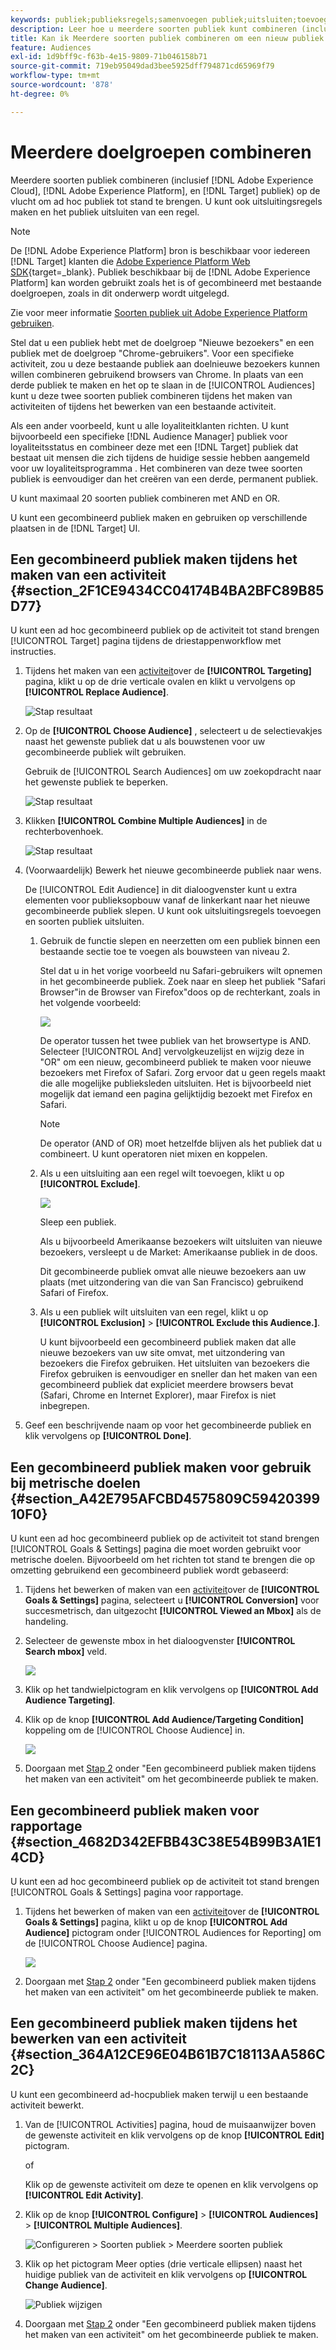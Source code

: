 ```yaml
---
keywords: publiek;publieksregels;samenvoegen publiek;uitsluiten;toevoegen uitsluiting;uitsluiten;combineren publiek;ad-hocpubliek
description: Leer hoe u meerdere soorten publiek kunt combineren (inclusief Adobe Experience Cloud-publiek en [!DNL Target] publiek) op de vlucht om ad hoc publiek tot stand te brengen.
title: Kan ik Meerdere soorten publiek combineren om een nieuw publiek te maken?
feature: Audiences
exl-id: 1d9bff9c-f63b-4e15-9809-71b046158b71
source-git-commit: 719eb95049dad3bee5925dff794871cd65969f79
workflow-type: tm+mt
source-wordcount: '878'
ht-degree: 0%

---
```


# Meerdere doelgroepen combineren

Meerdere soorten publiek combineren (inclusief [!DNL Adobe Experience Cloud], [!DNL Adobe Experience Platform], en [!DNL Target] publiek) op de vlucht om ad hoc publiek tot stand te brengen. U kunt ook uitsluitingsregels maken en het publiek uitsluiten van een regel.

>[!NOTE]
>
>De [!DNL Adobe Experience Platform] bron is beschikbaar voor iedereen [!DNL Target] klanten die [Adobe Experience Platform Web SDK](https://developer.adobe.com/target/implement/client-side/aep-web-sdk/){target=_blank}. Publiek beschikbaar bij de [!DNL Adobe Experience Platform] kan worden gebruikt zoals het is of gecombineerd met bestaande doelgroepen, zoals in dit onderwerp wordt uitgelegd.
>
>Zie voor meer informatie [Soorten publiek uit Adobe Experience Platform gebruiken](/help/main/c-target/c-audiences/audiences.md#aep).

Stel dat u een publiek hebt met de doelgroep &quot;Nieuwe bezoekers&quot; en een publiek met de doelgroep &quot;Chrome-gebruikers&quot;. Voor een specifieke activiteit, zou u deze bestaande publiek aan doelnieuwe bezoekers kunnen willen combineren gebruikend browsers van Chrome. In plaats van een derde publiek te maken en het op te slaan in de [!UICONTROL Audiences] kunt u deze twee soorten publiek combineren tijdens het maken van activiteiten of tijdens het bewerken van een bestaande activiteit.

Als een ander voorbeeld, kunt u alle loyaliteitklanten richten. U kunt bijvoorbeeld een specifieke [!DNL Audience Manager] publiek voor loyaliteitsstatus en combineer deze met een [!DNL Target] publiek dat bestaat uit mensen die zich tijdens de huidige sessie hebben aangemeld voor uw loyaliteitsprogramma . Het combineren van deze twee soorten publiek is eenvoudiger dan het creëren van een derde, permanent publiek.

U kunt maximaal 20 soorten publiek combineren met AND en OR.

U kunt een gecombineerd publiek maken en gebruiken op verschillende plaatsen in de [!DNL Target] UI.

## Een gecombineerd publiek maken tijdens het maken van een activiteit {#section_2F1CE9434CC04174B4BA2BFC89B85D77}

U kunt een ad hoc gecombineerd publiek op de activiteit tot stand brengen [!UICONTROL Target] pagina tijdens de driestappenworkflow met instructies.

1. Tijdens het maken van een [activiteit](/help/main/c-activities/activities.md#concept_D317A95A1AB54674BA7AB65C7985BA03)over de **[!UICONTROL Targeting]** pagina, klikt u op de drie verticale ovalen en klikt u vervolgens op **[!UICONTROL Replace Audience]**.

   ![Stap resultaat](assets/edit_audience.png)

1. Op de **[!UICONTROL Choose Audience]** , selecteert u de selectievakjes naast het gewenste publiek dat u als bouwstenen voor uw gecombineerde publiek wilt gebruiken.

   Gebruik de [!UICONTROL Search Audiences] om uw zoekopdracht naar het gewenste publiek te beperken.

   ![Stap resultaat](assets/combine_multiple_audiences1.png)

1. Klikken **[!UICONTROL Combine Multiple Audiences]** in de rechterbovenhoek.

   ![Stap resultaat](assets/combine_multiple_audiences2.png)

1. (Voorwaardelijk) Bewerk het nieuwe gecombineerde publiek naar wens.

   De [!UICONTROL Edit Audience] in dit dialoogvenster kunt u extra elementen voor publieksopbouw vanaf de linkerkant naar het nieuwe gecombineerde publiek slepen. U kunt ook uitsluitingsregels toevoegen en soorten publiek uitsluiten.

   1. Gebruik de functie slepen en neerzetten om een publiek binnen een bestaande sectie toe te voegen als bouwsteen van niveau 2.

      Stel dat u in het vorige voorbeeld nu Safari-gebruikers wilt opnemen in het gecombineerde publiek. Zoek naar en sleep het publiek &quot;Safari Browser&quot;in de Browser van Firefox&quot;doos op de rechterkant, zoals in het volgende voorbeeld:

      ![](assets/combine_multiple_audiences3.png)

      De operator tussen het twee publiek van het browsertype is AND. Selecteer [!UICONTROL And] vervolgkeuzelijst en wijzig deze in &quot;OR&quot; om een nieuw, gecombineerd publiek te maken voor nieuwe bezoekers met Firefox of Safari. Zorg ervoor dat u geen regels maakt die alle mogelijke publieksleden uitsluiten. Het is bijvoorbeeld niet mogelijk dat iemand een pagina gelijktijdig bezoekt met Firefox en Safari.

      >[!NOTE]
      >
      >De operator (AND of OR) moet hetzelfde blijven als het publiek dat u combineert. U kunt operatoren niet mixen en koppelen.

   1. Als u een uitsluiting aan een regel wilt toevoegen, klikt u op **[!UICONTROL Exclude]**.

      ![](assets/combine_multiple_audiences3a.png)

      Sleep een publiek.

      Als u bijvoorbeeld Amerikaanse bezoekers wilt uitsluiten van nieuwe bezoekers, versleept u de Market: Amerikaanse publiek in de doos.

      Dit gecombineerde publiek omvat alle nieuwe bezoekers aan uw plaats (met uitzondering van die van San Francisco) gebruikend Safari of Firefox.

   1. Als u een publiek wilt uitsluiten van een regel, klikt u op **[!UICONTROL Exclusion]** > **[!UICONTROL Exclude this Audience.]**.

      U kunt bijvoorbeeld een gecombineerd publiek maken dat alle nieuwe bezoekers van uw site omvat, met uitzondering van bezoekers die Firefox gebruiken. Het uitsluiten van bezoekers die Firefox gebruiken is eenvoudiger en sneller dan het maken van een gecombineerd publiek dat expliciet meerdere browsers bevat (Safari, Chrome en Internet Explorer), maar Firefox is niet inbegrepen.

1. Geef een beschrijvende naam op voor het gecombineerde publiek en klik vervolgens op **[!UICONTROL Done]**.

## Een gecombineerd publiek maken voor gebruik bij metrische doelen {#section_A42E795AFCBD4575809C5942039910F0}

U kunt een ad hoc gecombineerd publiek op de activiteit tot stand brengen [!UICONTROL Goals & Settings] pagina die moet worden gebruikt voor metrische doelen. Bijvoorbeeld om het richten tot stand te brengen die op omzetting gebruikend een gecombineerd publiek wordt gebaseerd:

1. Tijdens het bewerken of maken van een [activiteit](/help/main/c-activities/activities.md#concept_D317A95A1AB54674BA7AB65C7985BA03)over de **[!UICONTROL Goals & Settings]** pagina, selecteert u **[!UICONTROL Conversion]** voor succesmetrisch, dan uitgezocht **[!UICONTROL Viewed an Mbox]** als de handeling.
1. Selecteer de gewenste mbox in het dialoogvenster **[!UICONTROL Search mbox]** veld.

   ![](assets/combine_multiple_audiences4.png)

1. Klik op het tandwielpictogram en klik vervolgens op **[!UICONTROL Add Audience Targeting]**.
1. Klik op de knop **[!UICONTROL Add Audience/Targeting Condition]** koppeling om de [!UICONTROL Choose Audience] in.

   ![](assets/combine_multiple_audiences5.png)

1. Doorgaan met [Stap 2](/help/main/c-target/combining-multiple-audiences.md#section_2F1CE9434CC04174B4BA2BFC89B85D77) onder &quot;Een gecombineerd publiek maken tijdens het maken van een activiteit&quot; om het gecombineerde publiek te maken.

## Een gecombineerd publiek maken voor rapportage {#section_4682D342EFBB43C38E54B99B3A1E14CD}

U kunt een ad hoc gecombineerd publiek op de activiteit tot stand brengen [!UICONTROL Goals & Settings] pagina voor rapportage.

1. Tijdens het bewerken of maken van een [activiteit](/help/main/c-activities/activities.md#concept_D317A95A1AB54674BA7AB65C7985BA03)over de **[!UICONTROL Goals & Settings]** pagina, klikt u op de knop **[!UICONTROL Add Audience]** pictogram onder [!UICONTROL Audiences for Reporting] om de [!UICONTROL Choose Audience] pagina.

   ![](assets/combine_multiple_audiences6.png)

1. Doorgaan met [Stap 2](/help/main/c-target/combining-multiple-audiences.md#section_2F1CE9434CC04174B4BA2BFC89B85D77) onder &quot;Een gecombineerd publiek maken tijdens het maken van een activiteit&quot; om het gecombineerde publiek te maken.

## Een gecombineerd publiek maken tijdens het bewerken van een activiteit {#section_364A12CE96E04B61B7C18113AA586C2C}

U kunt een gecombineerd ad-hocpubliek maken terwijl u een bestaande activiteit bewerkt.

1. Van de [!UICONTROL Activities] pagina, houd de muisaanwijzer boven de gewenste activiteit en klik vervolgens op de knop **[!UICONTROL Edit]** pictogram.

   of

   Klik op de gewenste activiteit om deze te openen en klik vervolgens op **[!UICONTROL Edit Activity]**.

1. Klik op de knop **[!UICONTROL Configure]** > **[!UICONTROL Audiences]** > **[!UICONTROL Multiple Audiences]**.

   ![Configureren > Soorten publiek > Meerdere soorten publiek](assets/combine_multiple_audiences7.png)

1. Klik op het pictogram Meer opties (drie verticale ellipsen) naast het huidige publiek van de activiteit en klik vervolgens op **[!UICONTROL Change Audience]**.

   ![Publiek wijzigen](assets/combine_multiple_audiences8.png)

1. Doorgaan met [Stap 2](/help/main/c-target/combining-multiple-audiences.md#section_2F1CE9434CC04174B4BA2BFC89B85D77) onder &quot;Een gecombineerd publiek maken tijdens het maken van een activiteit&quot; om het gecombineerde publiek te maken.
